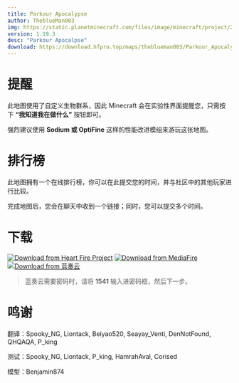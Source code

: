 ```yaml
---
title: Parkour Apocalypse
author: TheblueMan003
img: https://static.planetminecraft.com/files/image/minecraft/project/2022/139/16040481-pa-thumbnail_xl.webp
version: 1.19.3
desc: "Parkour Apocalpse"
download: https://download.hfpro.top/maps/theblueman003/Parkour_Apocalypse.zip
---
```


# 提醒

此地图使用了自定义生物群系，因此 Minecraft 会在实验性界面提醒您，只需按下 **“我知道我在做什么”** 按钮即可。

强烈建议使用 **Sodium 或 OptiFine** 这样的性能改进模组来游玩这张地图。

# 排行榜

此地图拥有一个在线排行榜，你可以在此提交您的时间，并与社区中的其他玩家进行比较。

完成地图后，您会在聊天中收到一个链接；同时，您可以提交多个时间。

# 下载

[![Download from Heart Fire Project](https://s11.ax1x.com/2024/03/01/pF080L6.png)](https://download.hfpro.top/maps/theblueman003/Parkour_Apocalypse.zip) [![Download from MediaFire](https://s11.ax1x.com/2024/03/01/pF086Fe.png)](https://www.mediafire.com/file/hnj0f0ej3tstou2/Parkour+Apocalypse.zip/file) [![Download from 蓝奏云](https://s11.ax1x.com/2024/03/01/pF08RSA.png)](https://beiyao.lanzoul.com/i2Pby0dcy9fe)

> 蓝奏云需要密码时，请将 **1541** 输入进密码框，然后下一步。

# 鸣谢
翻译：Spooky_NG, Liontack, Beiyao520, Seayay_Venti, DenNotFound, QHQAQA, P_king

测试：Spooky_NG, Liontack, P_king, HamrahAval, Corised

模型：Benjamin874
